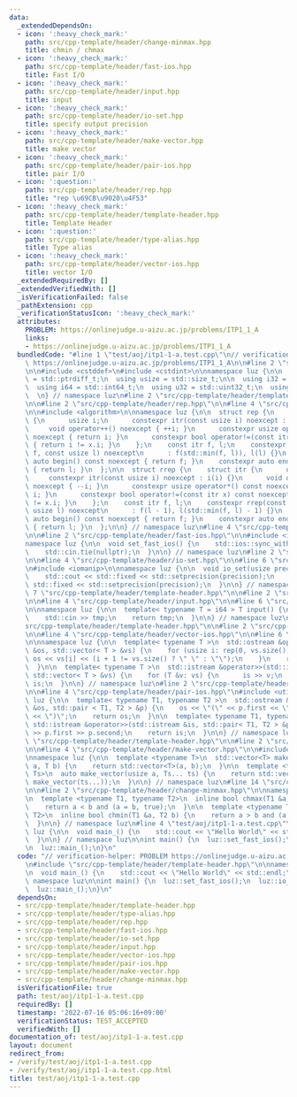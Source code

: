 ```yaml
---
data:
  _extendedDependsOn:
  - icon: ':heavy_check_mark:'
    path: src/cpp-template/header/change-minmax.hpp
    title: chmin / chmax
  - icon: ':heavy_check_mark:'
    path: src/cpp-template/header/fast-ios.hpp
    title: Fast I/O
  - icon: ':heavy_check_mark:'
    path: src/cpp-template/header/input.hpp
    title: input
  - icon: ':heavy_check_mark:'
    path: src/cpp-template/header/io-set.hpp
    title: specify output precision
  - icon: ':heavy_check_mark:'
    path: src/cpp-template/header/make-vector.hpp
    title: make vector
  - icon: ':heavy_check_mark:'
    path: src/cpp-template/header/pair-ios.hpp
    title: pair I/O
  - icon: ':question:'
    path: src/cpp-template/header/rep.hpp
    title: "rep \u69CB\u9020\u4F53"
  - icon: ':heavy_check_mark:'
    path: src/cpp-template/header/template-header.hpp
    title: Template Header
  - icon: ':question:'
    path: src/cpp-template/header/type-alias.hpp
    title: Type alias
  - icon: ':heavy_check_mark:'
    path: src/cpp-template/header/vector-ios.hpp
    title: vector I/O
  _extendedRequiredBy: []
  _extendedVerifiedWith: []
  _isVerificationFailed: false
  _pathExtension: cpp
  _verificationStatusIcon: ':heavy_check_mark:'
  attributes:
    PROBLEM: https://onlinejudge.u-aizu.ac.jp/problems/ITP1_1_A
    links:
    - https://onlinejudge.u-aizu.ac.jp/problems/ITP1_1_A
  bundledCode: "#line 1 \"test/aoj/itp1-1-a.test.cpp\"\n// verification-helper: PROBLEM\
    \ https://onlinejudge.u-aizu.ac.jp/problems/ITP1_1_A\n\n#line 2 \"src/cpp-template/header/type-alias.hpp\"\
    \n\n#include <cstddef>\n#include <cstdint>\n\nnamespace luz {\n\n  using isize\
    \ = std::ptrdiff_t;\n  using usize = std::size_t;\n\n  using i32 = std::int32_t;\n\
    \  using i64 = std::int64_t;\n  using u32 = std::uint32_t;\n  using u64 = std::uint64_t;\n\
    \  \n} // namespace luz\n#line 2 \"src/cpp-template/header/template-header.hpp\"\
    \n\n#line 2 \"src/cpp-template/header/rep.hpp\"\n\n#line 4 \"src/cpp-template/header/rep.hpp\"\
    \n\n#include <algorithm>\n\nnamespace luz {\n\n  struct rep {\n    struct itr\
    \ {\n      usize i;\n      constexpr itr(const usize i) noexcept : i(i) {}\n \
    \     void operator++() noexcept { ++i; }\n      constexpr usize operator*() const\
    \ noexcept { return i; }\n      constexpr bool operator!=(const itr x) const noexcept\
    \ { return i != x.i; }\n    };\n    const itr f, l;\n    constexpr rep(const usize\
    \ f, const usize l) noexcept\n      : f(std::min(f, l)), l(l) {}\n    constexpr\
    \ auto begin() const noexcept { return f; }\n    constexpr auto end() const noexcept\
    \ { return l; }\n  };\n\n  struct rrep {\n    struct itr {\n      usize i;\n \
    \     constexpr itr(const usize i) noexcept : i(i) {}\n      void operator++()\
    \ noexcept { --i; }\n      constexpr usize operator*() const noexcept { return\
    \ i; }\n      constexpr bool operator!=(const itr x) const noexcept { return i\
    \ != x.i; }\n    };\n    const itr f, l;\n    constexpr rrep(const usize f, const\
    \ usize l) noexcept\n      : f(l - 1), l(std::min(f, l) - 1) {}\n    constexpr\
    \ auto begin() const noexcept { return f; }\n    constexpr auto end() const noexcept\
    \ { return l; }\n  };\n\n} // namespace luz\n#line 4 \"src/cpp-template/header/template-header.hpp\"\
    \n\n#line 2 \"src/cpp-template/header/fast-ios.hpp\"\n\n#include <iostream>\n\n\
    namespace luz {\n\n  void set_fast_ios() {\n    std::ios::sync_with_stdio(false);\n\
    \    std::cin.tie(nullptr);\n  }\n\n} // namespace luz\n#line 2 \"src/cpp-template/header/io-set.hpp\"\
    \n\n#line 4 \"src/cpp-template/header/io-set.hpp\"\n\n#line 6 \"src/cpp-template/header/io-set.hpp\"\
    \n#include <iomanip>\n\nnamespace luz {\n\n  void io_set(usize precision) {\n\
    \    std::cout << std::fixed << std::setprecision(precision);\n    std::cerr <<\
    \ std::fixed << std::setprecision(precision);\n  }\n\n} // namespace luz\n#line\
    \ 7 \"src/cpp-template/header/template-header.hpp\"\n\n#line 2 \"src/cpp-template/header/input.hpp\"\
    \n\n#line 4 \"src/cpp-template/header/input.hpp\"\n\n#line 6 \"src/cpp-template/header/input.hpp\"\
    \n\nnamespace luz {\n\n  template< typename T = i64 > T input() {\n    T tmp;\n\
    \    std::cin >> tmp;\n    return tmp;\n  }\n\n} // namespace luz\n#line 9 \"\
    src/cpp-template/header/template-header.hpp\"\n\n#line 2 \"src/cpp-template/header/vector-ios.hpp\"\
    \n\n#line 4 \"src/cpp-template/header/vector-ios.hpp\"\n\n#line 6 \"src/cpp-template/header/vector-ios.hpp\"\
    \n\nnamespace luz {\n\n  template< typename T >\n  std::ostream &operator<<(std::ostream\
    \ &os, std::vector< T > &vs) {\n    for (usize i: rep(0, vs.size())) {\n     \
    \ os << vs[i] << (i + 1 != vs.size() ? \" \" : \"\");\n    }\n    return os;\n\
    \  }\n\n  template< typename T >\n  std::istream &operator>>(std::istream &is,\
    \ std::vector< T > &vs) {\n    for (T &v: vs) {\n      is >> v;\n    }\n    return\
    \ is;\n  }\n\n} // namespace luz\n#line 2 \"src/cpp-template/header/pair-ios.hpp\"\
    \n\n#line 4 \"src/cpp-template/header/pair-ios.hpp\"\n#include <utility>\n\nnamespace\
    \ luz {\n\n  template< typename T1, typename T2 >\n  std::ostream &operator<<(std::ostream\
    \ &os, std::pair < T1, T2 > &p) {\n    os << \"(\" << p.first << \", \" << p.second\
    \ << \")\";\n    return os;\n  }\n\n  template< typename T1, typename T2 >\n \
    \ std::istream &operator>>(std::istream &is, std::pair< T1, T2 > &p) {\n    is\
    \ >> p.first >> p.second;\n    return is;\n  }\n\n} // namespace luz\n#line 12\
    \ \"src/cpp-template/header/template-header.hpp\"\n\n#line 2 \"src/cpp-template/header/make-vector.hpp\"\
    \n\n#line 4 \"src/cpp-template/header/make-vector.hpp\"\n\n#include <vector>\n\
    \nnamespace luz {\n\n  template <typename T>\n  std::vector<T> make_vector(usize\
    \ a, T b) {\n    return std::vector<T>(a, b);\n  }\n\n  template <typename...\
    \ Ts>\n  auto make_vector(usize a, Ts... ts) {\n    return std::vector<decltype(make_vector(ts...))>(a,\
    \ make_vector(ts...));\n  }\n\n} // namespace luz\n#line 14 \"src/cpp-template/header/template-header.hpp\"\
    \n\n#line 2 \"src/cpp-template/header/change-minmax.hpp\"\n\nnamespace luz {\n\
    \n  template <typename T1, typename T2>\n  inline bool chmax(T1 &a, T2 b) {\n\
    \    return a < b and (a = b, true);\n  }\n\n  template <typename T1, typename\
    \ T2>\n  inline bool chmin(T1 &a, T2 b) {\n    return a > b and (a = b, true);\n\
    \  }\n\n} // namespace luz\n#line 4 \"test/aoj/itp1-1-a.test.cpp\"\n\nnamespace\
    \ luz {\n\n  void main_() {\n    std::cout << \"Hello World\" << std::endl;\n\
    \  }\n\n} // namespace luz\n\nint main() {\n  luz::set_fast_ios();\n  luz::io_set(15);\n\
    \n  luz::main_();\n}\n"
  code: "// verification-helper: PROBLEM https://onlinejudge.u-aizu.ac.jp/problems/ITP1_1_A\n\
    \n#include \"src/cpp-template/header/template-header.hpp\"\n\nnamespace luz {\n\
    \n  void main_() {\n    std::cout << \"Hello World\" << std::endl;\n  }\n\n} //\
    \ namespace luz\n\nint main() {\n  luz::set_fast_ios();\n  luz::io_set(15);\n\n\
    \  luz::main_();\n}\n"
  dependsOn:
  - src/cpp-template/header/template-header.hpp
  - src/cpp-template/header/type-alias.hpp
  - src/cpp-template/header/rep.hpp
  - src/cpp-template/header/fast-ios.hpp
  - src/cpp-template/header/io-set.hpp
  - src/cpp-template/header/input.hpp
  - src/cpp-template/header/vector-ios.hpp
  - src/cpp-template/header/pair-ios.hpp
  - src/cpp-template/header/make-vector.hpp
  - src/cpp-template/header/change-minmax.hpp
  isVerificationFile: true
  path: test/aoj/itp1-1-a.test.cpp
  requiredBy: []
  timestamp: '2022-07-16 05:06:16+09:00'
  verificationStatus: TEST_ACCEPTED
  verifiedWith: []
documentation_of: test/aoj/itp1-1-a.test.cpp
layout: document
redirect_from:
- /verify/test/aoj/itp1-1-a.test.cpp
- /verify/test/aoj/itp1-1-a.test.cpp.html
title: test/aoj/itp1-1-a.test.cpp
---
```

